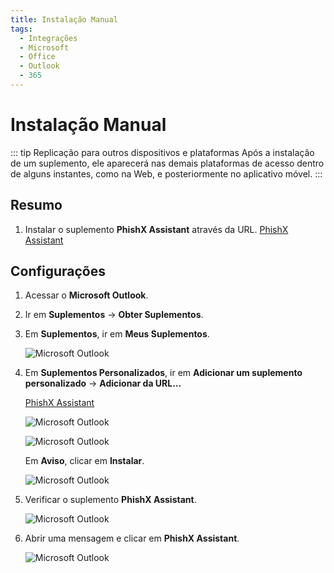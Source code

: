 ```yaml
---
title: Instalação Manual
tags:
  - Integrações
  - Microsoft
  - Office
  - Outlook
  - 365
---
```

# Instalação Manual

::: tip Replicação para outros dispositivos e plataformas
Após a instalação de um suplemento, ele aparecerá nas demais plataformas de acesso dentro de alguns instantes, como na Web, e posteriormente no aplicativo móvel.
:::

## Resumo

1. Instalar o suplemento **PhishX Assistant** através da URL. [PhishX Assistant](https://cdn.phishx.io/assistant/microsoft/manifest.prod.xml)

## Configurações

1. Acessar o **Microsoft Outlook**.

2. Ir em **Suplementos** -> **Obter Suplementos**.

3. Em **Suplementos**, ir em **Meus Suplementos**.

   ![Microsoft Outlook](https://cdn.phishx.io/phishx-docs/images/assistant_microsoft_01.png)

4. Em **Suplementos Personalizados**, ir em **Adicionar um suplemento personalizado** -> **Adicionar da URL...**

   [PhishX Assistant](https://cdn.phishx.io/assistant/microsoft/manifest.prod.xml)

   ![Microsoft Outlook](https://cdn.phishx.io/phishx-docs/images/assistant_microsoft_02.png)

   ![Microsoft Outlook](https://cdn.phishx.io/phishx-docs/images/assistant_microsoft_03.png)

   Em **Aviso**, clicar em **Instalar**.

   ![Microsoft Outlook](https://cdn.phishx.io/phishx-docs/images/assistant_microsoft_04.png)

5. Verificar o suplemento **PhishX Assistant**.

   ![Microsoft Outlook](https://cdn.phishx.io/phishx-docs/images/assistant_microsoft_05.png)

6. Abrir uma mensagem e clicar em **PhishX Assistant**.

   ![Microsoft Outlook](https://cdn.phishx.io/phishx-docs/images/assistant_microsoft_06.png)
